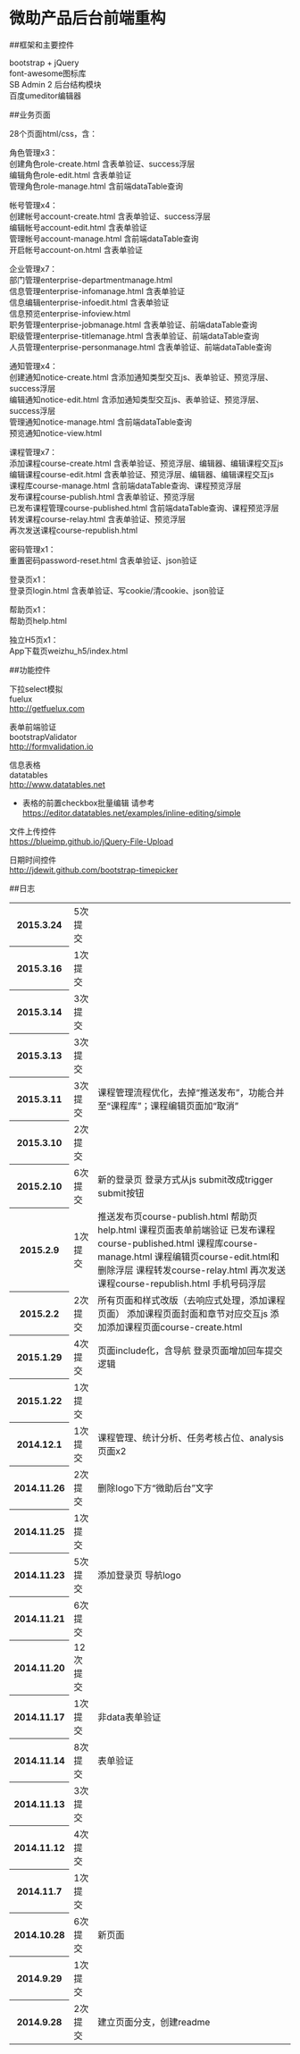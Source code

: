 微助产品后台前端重构
==========

##框架和主要控件

bootstrap + jQuery  
font-awesome图标库  
SB Admin 2 后台结构模块  
百度umeditor编辑器

##业务页面

28个页面html/css，含：

角色管理x3：  
创建角色role-create.html  含表单验证、success浮层  
编辑角色role-edit.html  含表单验证  
管理角色role-manage.html  含前端dataTable查询

帐号管理x4：  
创建帐号account-create.html  含表单验证、success浮层  
编辑帐号account-edit.html  含表单验证  
管理帐号account-manage.html  含前端dataTable查询  
开启帐号account-on.html  含表单验证

企业管理x7：  
部门管理enterprise-departmentmanage.html  
信息管理enterprise-infomanage.html  含表单验证  
信息编辑enterprise-infoedit.html  含表单验证  
信息预览enterprise-infoview.html  
职务管理enterprise-jobmanage.html  含表单验证、前端dataTable查询  
职级管理enterprise-titlemanage.html  含表单验证、前端dataTable查询  
人员管理enterprise-personmanage.html  含表单验证、前端dataTable查询

通知管理x4：  
创建通知notice-create.html  含添加通知类型交互js、表单验证、预览浮层、success浮层  
编辑通知notice-edit.html  含添加通知类型交互js、表单验证、预览浮层、success浮层  
管理通知notice-manage.html  含前端dataTable查询  
预览通知notice-view.html

课程管理x7：  
添加课程course-create.html  含表单验证、预览浮层、编辑器、编辑课程交互js  
编辑课程course-edit.html  含表单验证、预览浮层、编辑器、编辑课程交互js  
课程库course-manage.html  含前端dataTable查询、课程预览浮层  
发布课程course-publish.html  含表单验证、预览浮层  
已发布课程管理course-published.html  含前端dataTable查询、课程预览浮层  
转发课程course-relay.html  含表单验证、预览浮层  
再次发送课程course-republish.html

密码管理x1：  
重置密码password-reset.html 含表单验证、json验证

登录页x1：  
登录页login.html  含表单验证、写cookie/清cookie、json验证

帮助页x1：  
帮助页help.html

独立H5页x1：  
App下载页weizhu_h5/index.html

##功能控件

下拉select模拟  
fuelux  
http://getfuelux.com

表单前端验证  
bootstrapValidator  
http://formvalidation.io

信息表格  
datatables  
http://www.datatables.net  
* 表格的前置checkbox批量编辑 请参考 https://editor.datatables.net/examples/inline-editing/simple

文件上传控件  
https://blueimp.github.io/jQuery-File-Upload

日期时间控件  
http://jdewit.github.com/bootstrap-timepicker

##日志

<table width="100%">
<tr>
<th>2015.3.24</th>
<td>5次提交</td>
<td></td>
</tr>

<tr>
<th>2015.3.16</th>
<td>1次提交</td>
<td></td>
</tr>

<tr>
<th>2015.3.14</th>
<td>3次提交</td>
<td></td>
</tr>

<tr>
<th>2015.3.13</th>
<td>3次提交</td>
<td></td>
</tr>

<tr>
<th>2015.3.11</th>
<td>3次提交</td>
<td>课程管理流程优化，去掉“推送发布”，功能合并至“课程库”；课程编辑页面加“取消”  </td>
</tr>

<tr>
<th>2015.3.10</th>
<td>2次提交</td>
<td></td>
</tr>

<tr>
<th>2015.2.10</th>
<td>6次提交</td>
<td>新的登录页 登录方式从js submit改成trigger submit按钮 </td>
</tr>

<tr>
<th>2015.2.9</th>
<td>1次提交</td>
<td>推送发布页course-publish.html 帮助页help.html 课程页面表单前端验证 已发布课程course-published.html 课程库course-manage.html 课程编辑页course-edit.html和删除浮层 课程转发course-relay.html 再次发送课程course-republish.html 手机号码浮层</td>
</tr>

<tr>
<th>2015.2.2</th>
<td>2次提交</td>
<td>所有页面和样式改版（去响应式处理，添加课程页面） 添加课程页面封面和章节对应交互js 添加添加课程页面course-create.html </td>
</tr>

<tr>
<th>2015.1.29</th>
<td>4次提交</td>
<td>页面include化，含导航 登录页面增加回车提交逻辑</td>
</tr>

<tr>
<th>2015.1.22</th>
<td>1次提交</td>
<td></td>
</tr>

<tr>
<th>2014.12.1</th>
<td>1次提交</td>
<td>课程管理、统计分析、任务考核占位、analysis页面x2 </td>
</tr>

<tr>
<th>2014.11.26</th>
<td>2次提交</td>
<td>删除logo下方“微助后台”文字</td>
</tr>

<tr>
<th>2014.11.25</th>
<td>1次提交</td>
<td></td>
</tr>

<tr>
<th>2014.11.23</th>
<td>5次提交</td>
<td>添加登录页 导航logo</td>
</tr>

<tr>
<th>2014.11.21</th>
<td>6次提交</td>
<td></td>
</tr>

<tr>
<th>2014.11.20</th>
<td>12次提交</td>
<td></td>
</tr>

<tr>
<th>2014.11.17</th>
<td>1次提交</td>
<td>非data表单验证</td>
</tr>

<tr>
<th>2014.11.14</th>
<td>8次提交</td>
<td>表单验证</td>
</tr>

<tr>
<th>2014.11.13</th>
<td>3次提交</td>
<td></td>
</tr>

<tr>
<th>2014.11.12</th>
<td>4次提交</td>
<td></td>
</tr>

<tr>
<th>2014.11.7</th>
<td>1次提交</td>
<td></td>
</tr>

<tr>
<th>2014.10.28</th>
<td>6次提交</td>
<td>新页面</td>
</tr>

<tr>
<th>2014.9.29</th>
<td>1次提交</td>
<td></td>
</tr>

<tr>
<th>2014.9.28</th>
<td>2次提交</td>
<td>建立页面分支，创建readme</td>
</tr>
</table>